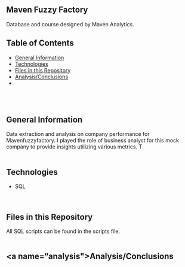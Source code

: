 ## Maven Fuzzy Factory

Database and course designed by Maven Analytics.

## Table of Contents
* [General Information](#general-information)
* [Technologies](#technologies)
* [Files in this Repository](#files)
* [Analysis/Conclusions](#analysis)
*
<br>
<br>

## <a name="general-information"></a>General Information
Data extraction and analysis on company performance for Mavenfuzzyfactory.  I played the role of business analyst for this mock company to provide insights utilizing various metrics.  T
<br>
<br>

## <a name="technologies"></a>Technologies
* SQL
<br>

## <a name="files"></a>Files in this Repository
All SQL scripts can be found in the scripts file.
<br>
<br>

## <a name=“analysis"></a>Analysis/Conclusions
